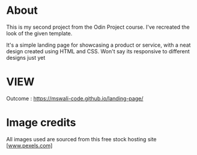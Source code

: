 # About

This is my second project from the Odin Project course. I've recreated the look of the given template.

It's a simple landing page for showcasing a product or service, with a neat design created using HTML and CSS.
Won't say its responsive to different designs just yet

# VIEW

Outcome : https://mswali-code.github.io/landing-page/

# Image credits

All images used are sourced from this free stock hosting site [www.pexels.com]











